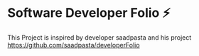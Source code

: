 # Software Developer Folio ⚡️ 

This Project  is inspired by developer saadpasta and his project https://github.com/saadpasta/developerFolio

